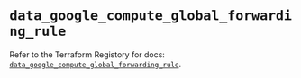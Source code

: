 # `data_google_compute_global_forwarding_rule`

Refer to the Terraform Registory for docs: [`data_google_compute_global_forwarding_rule`](https://registry.terraform.io/providers/hashicorp/google/4.63.1/docs/data-sources/compute_global_forwarding_rule).
